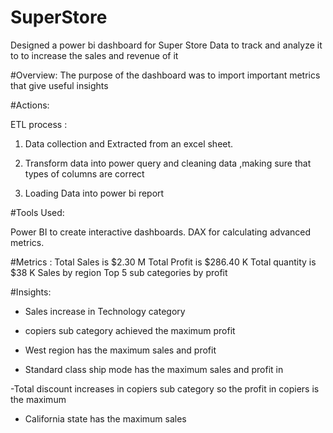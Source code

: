 # SuperStore
Designed a power bi dashboard for Super Store Data to track and analyze it to to increase the sales and revenue of it 

#Overview:
The purpose of the dashboard was to import important metrics that give useful insights 

#Actions:

ETL process :
1. Data collection and Extracted from an excel sheet. 
2. Transform data into power query and cleaning data ,making sure that types of columns are correct 

3. Loading Data into power bi report 

#Tools Used:

Power BI to create interactive dashboards.
DAX for calculating advanced metrics.

#Metrics :
Total Sales is $2.30 M
Total Profit is $286.40 K 
Total quantity is $38 K
Sales by region
Top 5 sub categories by profit

#Insights:

- Sales increase in Technology category 

- copiers sub category achieved the maximum profit

- West region has the maximum sales and profit

- Standard class ship mode has the maximum sales and profit in

-Total discount increases in copiers sub category so the profit in copiers is the maximum 

- California state has the maximum sales 



